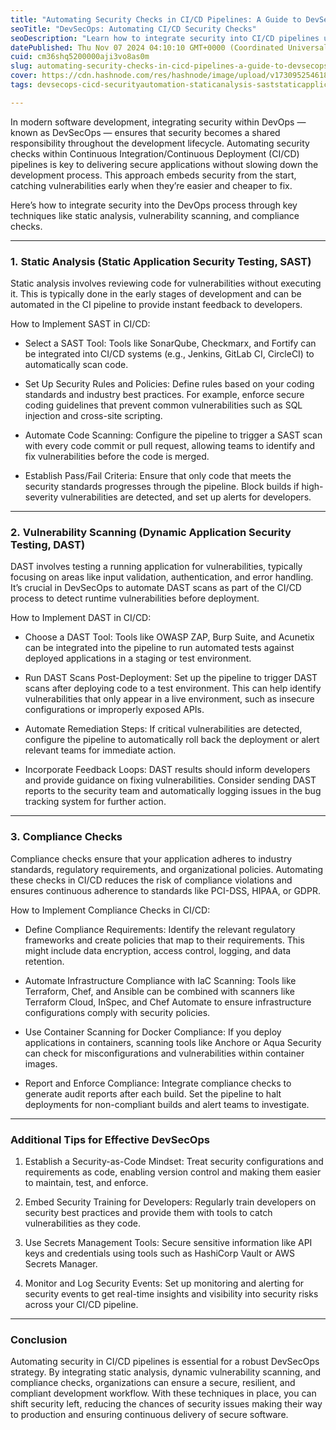 ```yaml
---
title: "Automating Security Checks in CI/CD Pipelines: A Guide to DevSecOps"
seoTitle: "DevSecOps: Automating CI/CD Security Checks"
seoDescription: "Learn how to integrate security into CI/CD pipelines using DevSecOps, automating checks for robust and compliant software development"
datePublished: Thu Nov 07 2024 04:10:10 GMT+0000 (Coordinated Universal Time)
cuid: cm36shq5200000aji3vo8as0m
slug: automating-security-checks-in-cicd-pipelines-a-guide-to-devsecops
cover: https://cdn.hashnode.com/res/hashnode/image/upload/v1730952546184/628afda5-ee54-4c93-b766-b827b2268c43.webp
tags: devsecops-cicd-securityautomation-staticanalysis-saststaticapplicationsecuritytesting-dastdynamicapplicationsecuritytesting-vulnerabilityscanning-compliancechecks-infrastructureascodeiac-containersecurity-secretsmanagement-security-as-code-continuousintegration-continuousdeployment-applicationsecurity-softwaredevelopmentlifecyclesdlc-securecoding-shiftleftsecurity-monitoringandlogging-regulatorycompliance-devopsbestpractices

---
```


In modern software development, integrating security within DevOps — known as DevSecOps — ensures that security becomes a shared responsibility throughout the development lifecycle. Automating security checks within Continuous Integration/Continuous Deployment (CI/CD) pipelines is key to delivering secure applications without slowing down the development process. This approach embeds security from the start, catching vulnerabilities early when they’re easier and cheaper to fix.

Here’s how to integrate security into the DevOps process through key techniques like static analysis, vulnerability scanning, and compliance checks.

---

### 1. Static Analysis (Static Application Security Testing, SAST)

Static analysis involves reviewing code for vulnerabilities without executing it. This is typically done in the early stages of development and can be automated in the CI pipeline to provide instant feedback to developers.

How to Implement SAST in CI/CD:

* Select a SAST Tool: Tools like SonarQube, Checkmarx, and Fortify can be integrated into CI/CD systems (e.g., Jenkins, GitLab CI, CircleCI) to automatically scan code.
    
* Set Up Security Rules and Policies: Define rules based on your coding standards and industry best practices. For example, enforce secure coding guidelines that prevent common vulnerabilities such as SQL injection and cross-site scripting.
    
* Automate Code Scanning: Configure the pipeline to trigger a SAST scan with every code commit or pull request, allowing teams to identify and fix vulnerabilities before the code is merged.
    
* Establish Pass/Fail Criteria: Ensure that only code that meets the security standards progresses through the pipeline. Block builds if high-severity vulnerabilities are detected, and set up alerts for developers.
    

---

### 2. Vulnerability Scanning (Dynamic Application Security Testing, DAST)

DAST involves testing a running application for vulnerabilities, typically focusing on areas like input validation, authentication, and error handling. It’s crucial in DevSecOps to automate DAST scans as part of the CI/CD process to detect runtime vulnerabilities before deployment.

How to Implement DAST in CI/CD:

* Choose a DAST Tool: Tools like OWASP ZAP, Burp Suite, and Acunetix can be integrated into the pipeline to run automated tests against deployed applications in a staging or test environment.
    
* Run DAST Scans Post-Deployment: Set up the pipeline to trigger DAST scans after deploying code to a test environment. This can help identify vulnerabilities that only appear in a live environment, such as insecure configurations or improperly exposed APIs.
    
* Automate Remediation Steps: If critical vulnerabilities are detected, configure the pipeline to automatically roll back the deployment or alert relevant teams for immediate action.
    
* Incorporate Feedback Loops: DAST results should inform developers and provide guidance on fixing vulnerabilities. Consider sending DAST reports to the security team and automatically logging issues in the bug tracking system for further action.
    

---

### 3. Compliance Checks

Compliance checks ensure that your application adheres to industry standards, regulatory requirements, and organizational policies. Automating these checks in CI/CD reduces the risk of compliance violations and ensures continuous adherence to standards like PCI-DSS, HIPAA, or GDPR.

How to Implement Compliance Checks in CI/CD:

* Define Compliance Requirements: Identify the relevant regulatory frameworks and create policies that map to their requirements. This might include data encryption, access control, logging, and data retention.
    
* Automate Infrastructure Compliance with IaC Scanning: Tools like Terraform, Chef, and Ansible can be combined with scanners like Terraform Cloud, InSpec, and Chef Automate to ensure infrastructure configurations comply with security policies.
    
* Use Container Scanning for Docker Compliance: If you deploy applications in containers, scanning tools like Anchore or Aqua Security can check for misconfigurations and vulnerabilities within container images.
    
* Report and Enforce Compliance: Integrate compliance checks to generate audit reports after each build. Set the pipeline to halt deployments for non-compliant builds and alert teams to investigate.
    

---

### Additional Tips for Effective DevSecOps

1. Establish a Security-as-Code Mindset: Treat security configurations and requirements as code, enabling version control and making them easier to maintain, test, and enforce.
    
2. Embed Security Training for Developers: Regularly train developers on security best practices and provide them with tools to catch vulnerabilities as they code.
    
3. Use Secrets Management Tools: Secure sensitive information like API keys and credentials using tools such as HashiCorp Vault or AWS Secrets Manager.
    
4. Monitor and Log Security Events: Set up monitoring and alerting for security events to get real-time insights and visibility into security risks across your CI/CD pipeline.
    

---

### Conclusion

Automating security in CI/CD pipelines is essential for a robust DevSecOps strategy. By integrating static analysis, dynamic vulnerability scanning, and compliance checks, organizations can ensure a secure, resilient, and compliant development workflow. With these techniques in place, you can shift security left, reducing the chances of security issues making their way to production and ensuring continuous delivery of secure software.